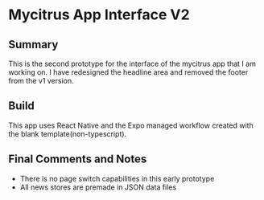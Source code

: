 # Mycitrus App Interface V2

## Summary

This is the second prototype for the interface of the mycitrus app that I am working on. I have redesigned the headline area and removed the footer from the v1 version.

## Build

This app uses React Native and the Expo managed workflow created with the blank template(non-typescript).

## Final Comments and Notes

- There is no page switch capabilities in this early prototype
- All news stores are premade in JSON data files
